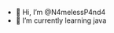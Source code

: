 - 👋 Hi, I’m @N4melessP4nd4
- 🌱 I’m currently learning java

<!---
N4melessP4nd4/N4melessP4nd4 is a ✨ special ✨ repository because its `README.md` (this file) appears on your GitHub profile.
You can click the Preview link to take a look at your changes.
--->
